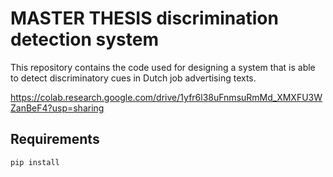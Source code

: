 # MASTER THESIS discrimination detection system
This repository contains the code used for designing a system that is able to detect discriminatory cues in Dutch job advertising texts.

https://colab.research.google.com/drive/1yfr6l38uFnmsuRmMd_XMXFU3WZanBeF4?usp=sharing

## Requirements
`pip install `
